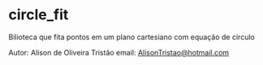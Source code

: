 # circle_fit
Bilioteca que fita pontos em um plano cartesiano com equação de circulo

Autor: Alison de Oliveira Tristão
email: AlisonTristao@hotmail.com